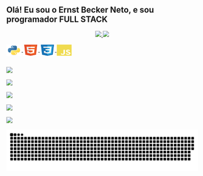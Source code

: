 ## Olá! Eu sou o Ernst Becker Neto, e sou programador FULL STACK
<div align="center">
  <a href="https://github.com/ernstbeckerneto">
  <img height="180em" src="https://github-readme-stats.vercel.app/api?username=ernstbeckerneto&show_icons=true&theme=gotham&include_all_commits=true&count_private=true"/>
  <img height="180em" src="https://github-readme-stats.vercel.app/api/top-langs/?username=ernstbeckerneto&layout=compact&langs_count=7&theme=gotham"/>
</div>

<div style="display: inline_block"><br>
  <img align="center" alt="Ernst-Py" height="30" width="40" src="https://raw.githubusercontent.com/devicons/devicon/master/icons/python/python-original.svg">

  <img align="center" alt="Ernst-HTML" height="30" width="40" src="https://raw.githubusercontent.com/devicons/devicon/master/icons/html5/html5-original.svg">

  <img align="center" alt="Ernst-CSS" height="30" width="40" src="https://raw.githubusercontent.com/devicons/devicon/master/icons/css3/css3-original.svg">

  <img align="center" alt="Ernst-Js" height="30" width="40" src="https://raw.githubusercontent.com/devicons/devicon/master/icons/javascript/javascript-plain.svg">
</div>
  
  ##

<div> 
  <a href="https://www.youtube.com/channel/UCVqOAIhGFiG-eJljsq1ELLw" target="_blank"><img src="https://img.shields.io/badge/YouTube-FF0000?style=for-the-badge&logo=youtube&logoColor=white" target="_blank"></a>
  
  <a href="https://instagram.com/ernst_becker_neto/" target="_blank"><img src="https://img.shields.io/badge/-Instagram-%23E4405F?style=for-the-badge&logo=instagram&logoColor=white" target="_blank"></a>

  <a href="https://twitter.com/ErnstBeckerNeto" target="_blank"><img src="https://img.shields.io/badge/Twitter-1DA1F2?style=for-the-badge&logo=twitter&logoColor=white" target="_blank"></a>

  <a href="https://www.twitch.tv/TheZorgoth" target="_blank"><img src="https://img.shields.io/badge/Twitch-9146FF?style=for-the-badge&logo=twitch&logoColor=white" target="_blank"></a>
  
  <a href = "mailto:ernst.becker.neto@gmail.com"><img src="https://img.shields.io/badge/-Gmail-%23333?style=for-the-badge&logo=gmail&logoColor=white" target="_blank"></a>

</div>

![Snake animation](https://github.com/ernstbeckerneto/ernstbeckerneto/blob/output/github-contribution-grid-snake.svg)
 